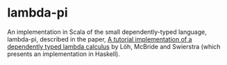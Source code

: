 # lambda-pi

An implementation in Scala of the small dependently-typed language,
lambda-pi, described in the paper,
[A tutorial implementation of a dependently typed lambda calculus](http://www.andres-loeh.de/LambdaPi/)
by Löh, McBride and Swierstra (which presents an implementation in Haskell).

